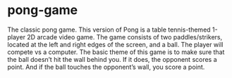 # pong-game
The classic pong game. 
This version of Pong is a table tennis-themed 1-player 2D arcade video game. The game consists of two paddles/strikers, located at the left and right edges of the screen, and a ball. The player will compete vs a computer. The basic theme of this game is to make sure that the ball doesn’t hit the wall behind you. If it does, the opponent scores a point. And if the ball touches the opponent’s wall, you score a point.
